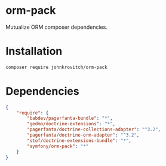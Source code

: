 # orm-pack

Mutualize ORM composer dependencies.

# Installation

```bash
composer require johnkrovitch/orm-pack
```

# Dependencies

```json
{
    "require": {
        "babdev/pagerfanta-bundle": "*",
        "gedmo/doctrine-extensions": "*",
        "pagerfanta/doctrine-collections-adapter": "^3.2",
        "pagerfanta/doctrine-orm-adapter": "^3.2",
        "stof/doctrine-extensions-bundle": "*",
        "symfony/orm-pack": "*"
    }
}
```
